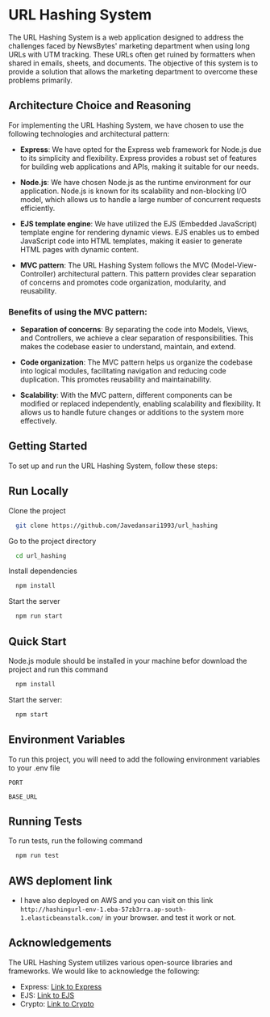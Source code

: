 # URL Hashing System

The URL Hashing System is a web application designed to address the challenges faced by NewsBytes' marketing department when using long URLs with UTM tracking. These URLs often get ruined by formatters when shared in emails, sheets, and documents. The objective of this system is to provide a solution that allows the marketing department to overcome these problems primarily.

## Architecture Choice and Reasoning

For implementing the URL Hashing System, we have chosen to use the following technologies and architectural pattern:

- **Express**: We have opted for the Express web framework for Node.js due to its simplicity and flexibility. Express provides a robust set of features for building web applications and APIs, making it suitable for our needs.

- **Node.js**: We have chosen Node.js as the runtime environment for our application. Node.js is known for its scalability and non-blocking I/O model, which allows us to handle a large number of concurrent requests efficiently.

- **EJS template engine**: We have utilized the EJS (Embedded JavaScript) template engine for rendering dynamic views. EJS enables us to embed JavaScript code into HTML templates, making it easier to generate HTML pages with dynamic content.

- **MVC pattern**: The URL Hashing System follows the MVC (Model-View-Controller) architectural pattern. This pattern provides clear separation of concerns and promotes code organization, modularity, and reusability.

### Benefits of using the MVC pattern:

- **Separation of concerns**: By separating the code into Models, Views, and Controllers, we achieve a clear separation of responsibilities. This makes the codebase easier to understand, maintain, and extend.

- **Code organization**: The MVC pattern helps us organize the codebase into logical modules, facilitating navigation and reducing code duplication. This promotes reusability and maintainability.

- **Scalability**: With the MVC pattern, different components can be modified or replaced independently, enabling scalability and flexibility. It allows us to handle future changes or additions to the system more effectively.

## Getting Started

To set up and run the URL Hashing System, follow these steps:

## Run Locally

Clone the project

```bash
  git clone https://github.com/Javedansari1993/url_hashing
```

Go to the project directory

```bash
  cd url_hashing
```

Install dependencies

```bash
  npm install
```

Start the server

```bash
  npm run start
```

## Quick Start

Node.js module should be installed in your machine befor download the project and run this command

```bash
  npm install
```
Start the server:
```bash
  npm start
```
  
## Environment Variables

To run this project, you will need to add the following environment variables to your .env file

`PORT`

`BASE_URL`


## Running Tests

To run tests, run the following command

```bash
  npm run test
```

## AWS deploment link

-  I have also deployed on AWS and you can visit on this link `http://hashingurl-env-1.eba-57zb3rra.ap-south-1.elasticbeanstalk.com/` in your browser. and test it work or not.

## Acknowledgements

The URL Hashing System utilizes various open-source libraries and frameworks. We would like to acknowledge the following:

- Express: [Link to Express](https://expressjs.com/)
- EJS: [Link to EJS](https://ejs.co/)
- Crypto: [Link to Crypto](https://nodejs.org/api/crypto.html)
